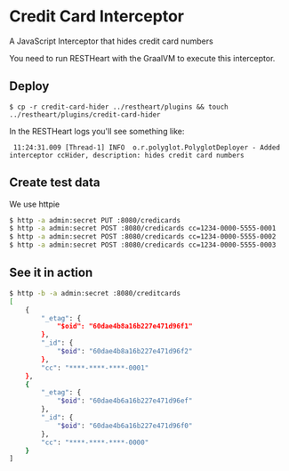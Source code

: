 # Credit Card Interceptor

A JavaScript Interceptor that hides credit card numbers

You need to run RESTHeart with the GraalVM to execute this interceptor.

## Deploy

```
$ cp -r credit-card-hider ../restheart/plugins && touch ../restheart/plugins/credit-card-hider
```

In the RESTHeart logs you'll see something like:

```
 11:24:31.009 [Thread-1] INFO  o.r.polyglot.PolyglotDeployer - Added interceptor ccHider, description: hides credit card numbers
```

## Create test data

We use httpie

```bash
$ http -a admin:secret PUT :8080/credicards
$ http -a admin:secret POST :8080/credicards cc=1234-0000-5555-0001
$ http -a admin:secret POST :8080/credicards cc=1234-0000-5555-0002
$ http -a admin:secret POST :8080/credicards cc=1234-0000-5555-0003
```

## See it in action

```bash
$ http -b -a admin:secret :8080/creditcards
[
    {
        "_etag": {
            "$oid": "60dae4b8a16b227e471d96f1"
        },
        "_id": {
            "$oid": "60dae4b8a16b227e471d96f2"
        },
        "cc": "****-****-****-0001"
    },
    {
        "_etag": {
            "$oid": "60dae4b6a16b227e471d96ef"
        },
        "_id": {
            "$oid": "60dae4b6a16b227e471d96f0"
        },
        "cc": "****-****-****-0000"
    }
]
```